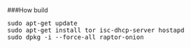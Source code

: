 ###How build

<pre>
sudo apt-get update
sudo apt-get install tor isc-dhcp-server hostapd
sudo dpkg -i --force-all raptor-onion
</pre>
